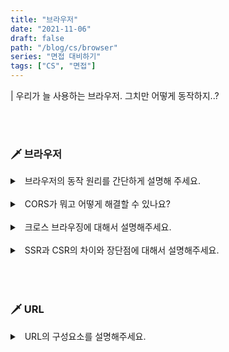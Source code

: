 ```yaml
---
title: "브라우저"
date: "2021-11-06"
draft: false
path: "/blog/cs/browser"
series: "면접 대비하기"
tags: ["CS", "면접"]
---
```


| 우리가 늘 사용하는 브라우저. 그치만 어떻게 동작하지..?

<br>
<br>

### 🗡 브라우저

<details>
<summary>&nbsp; 브라우저의 동작 원리를 간단하게 설명해 주세요.</summary>
<p>

- 랜더링 엔진
  ![랜더링 과정](https://media.vlpt.us/images/holim0/post/42405158-2d78-4448-8798-841038963e53/image.png)
  - Layout - 부모에서 자식 순서로 배치
  - Update Layer Tree와 Composite
- 브라우저 엔진 (js 런타)
- 인터페이스

</p>
</details>

<br>

<details>
<summary>&nbsp; CORS가 뭐고 어떻게 해결할 수 있나요?</summary>
<p>

- Cross Origin Resource Sharing 타 도메인 간 자원을 공유하는 것.
  - ( ex. 외부 API호출 )
  - 포트번호까지 일치해야 한다.
  - 응답의 파기 여부는 브라우저가 결정한다

<br>

- 해결방법
  1. 서버에서 `Access-Control-Allow-Origin` 헤더에 허용할 도메인을 설정한다.
  2. 클라이언트에서 프록시 서버를 이용하여 요청한다.
     - `webpack-dev-server`

<br>

- [참고](https://evan-moon.github.io/2020/05/21/about-cors/)

</p>
</details>

<br>

<details>
<summary>&nbsp; 크로스 브라우징에 대해서 설명해주세요.</summary>
<p>

- 웹표준에 따라 다양한 OS, 플랫폼(브라우저)에서 화면이 의도대로 랜더링되도록 작업하는 것. (**호환성**)
  - 브라우저마다 랜더링 엔진이 다르기 때문이다.
    종류  | &nbsp;  |  &nbsp;
    --|---|--
    Webkit 웹킷  | 애플답지않게 오픈소스  |  애플
    Blink 블링크  | webkit기반 현재 높은 점유율 (웨일, 엣지까지 이걸 쓴다)  |  구글
    Gecko 게코  |  파이어 폭스에서 사용한다. |  모질라
  - 그래서 css를 작성할 때 엔진별로 접두어를 다르게 붙인다.
    ```
      -webkit- : 구글, 사파리
      -mox- : 파리어폭스
      -ms- : 익스플로러
      -o- :오페라 하우스
    ```
  - 모든 브라우저에서 똑같은 화면을 그리는 것을 의미하진 않는다.

</p>
</details>

<br>

<details>
<summary>&nbsp; SSR과 CSR의 차이와 장단점에 대해서 설명해주세요.</summary>
<p>

- SSR는 서버로부터 완전히 랜더링된 HTML을 받는다.
- CSR는 서버로부터 받은 리소스(HTML, CSS, JS 등)를 갖고 화면을 랜더링한다.

<br>

- 서버 부하
- 페이지 전환 속도, 초기 구동 속도
- SEO, 보안

<br>

- [SSR 참고](https://d2.naver.com/helloworld/7804182)

</p>
</details>

<br>


<br>
<br>

### 🗡 URL

<details>
<summary>&nbsp; URL의 구성요소를 설명해주세요.</summary>
<p>

![URL구성요소](https://evan-moon.github.io/static/e25190005d12938c253cc72ca06777b1/21b4d/uri-structure.png)
- 포트번호를 추가할 수도 있다.

</p>
</details>

<br>
